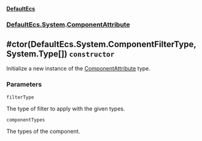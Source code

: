 #### [DefaultEcs](./DefaultEcs.md 'DefaultEcs')
### [DefaultEcs.System](./DefaultEcs.md#DefaultEcs-System 'DefaultEcs.System').[ComponentAttribute](./DefaultEcs-System-ComponentAttribute.md 'DefaultEcs.System.ComponentAttribute')
## #ctor(DefaultEcs.System.ComponentFilterType, System.Type[]) `constructor`
Initialize a new instance of the [ComponentAttribute](./DefaultEcs-System-ComponentAttribute.md 'DefaultEcs.System.ComponentAttribute') type.
### Parameters

<a name='DefaultEcs-System-ComponentAttribute--ctor(DefaultEcs-System-ComponentFilterType-_System-Type--)-filterType'></a>
`filterType`

The type of filter to apply with the given types.

<a name='DefaultEcs-System-ComponentAttribute--ctor(DefaultEcs-System-ComponentFilterType-_System-Type--)-componentTypes'></a>
`componentTypes`

The types of the component.
